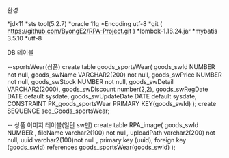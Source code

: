 환경

*jdk11
*sts tool(5.2.7)
*oracle 11g
*Encoding utf-8
*git ( https://github.com/ByongE2/RPA-Project.git )
*lombok-1.18.24.jar 
*mybatis 3.5.10
*utf-8

DB
테이블

--sportsWear(상품)
create table goods_sportsWear(
    goods_swId NUMBER not null,
    goods_swName VARCHAR2(200) not null,
    goods_swPrice NUMBER not null,
    goods_swStock NUMBER not null,
    goods_swDetail VARCHAR2(2000),
    goods_swDiscount number(2,2),
    goods_swRegDate DATE default sysdate,
    goods_swUpdateDate DATE default sysdate,
    CONSTRAINT PK_goods_sportsWear PRIMARY KEY(goods_swId)
   );
create SEQUENCE seq_Goods_sportsWear;

-- 상품 이미지 테이블(일단 sw만)
create table RPA_image(
    goods_swId NUMBER ,
    fileName varchar2(100) not null,
    uploadPath varchar2(200) not null,
    uuid varchar2(100)not null ,
    primary key (uuid),
    foreign key (goods_swId) references goods_sportsWear(goods_swId)
);
